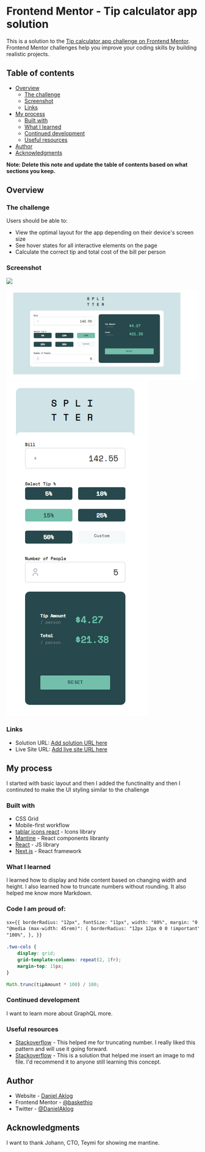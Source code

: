 # Frontend Mentor - Tip calculator app solution

This is a solution to the [Tip calculator app challenge on Frontend Mentor](https://www.frontendmentor.io/challenges/tip-calculator-app-ugJNGbJUX). Frontend Mentor challenges help you improve your coding skills by building realistic projects.

## Table of contents

- [Overview](#overview)
  - [The challenge](#the-challenge)
  - [Screenshot](#screenshot)
  - [Links](#links)
- [My process](#my-process)
  - [Built with](#built-with)
  - [What I learned](#what-i-learned)
  - [Continued development](#continued-development)
  - [Useful resources](#useful-resources)
- [Author](#author)
- [Acknowledgments](#acknowledgments)

**Note: Delete this note and update the table of contents based on what sections you keep.**

## Overview

### The challenge

Users should be able to:

- View the optimal layout for the app depending on their device's screen size
- See hover states for all interactive elements on the page
- Calculate the correct tip and total cost of the bill per person

### Screenshot

![](./screenshot.jpg)

![Screenshoot Desktop](./challenge.png)
![Screenshoot Mobile](./challenge1.png)

### Links

- Solution URL: [Add solution URL here](https://your-solution-url.com)
- Live Site URL: [Add live site URL here](https://your-live-site-url.com)

## My process

I started with basic layout and then I added the functinality and then I continuted to make the UI styling similar to the challenge

### Built with

- CSS Grid
- Mobile-first workflow
- [tablar icons react](https://tabler-icons-react.vercel.app) - Icons library
- [Mantine](https://mantine.dev) - React components libranty
- [React](https://reactjs.org/) - JS library
- [Next.js](https://nextjs.org/) - React framework

### What I learned

I learned how to display and hide content based on changing width and height. I also learned how to truncate numbers without rounding. It also helped me know more Markdown.

### Code I am proud of:

```html
sx={{ borderRadius: "12px", fontSize: "11px", width: "80%", margin: "0 auto",
"@media (max-width: 45rem)": { borderRadius: "12px 12px 0 0 !important", width:
"100%", }, }}
```

```css
.two-cols {
	display: grid;
	grid-template-columns: repeat(2, 1fr);
	margin-top: 15px;
}
```

```js
Math.trunc(tipAmount * 100) / 100;
```

### Continued development

I want to learn more about GraphQL more.

### Useful resources

- [Stackoverflow](https://stackoverflow.com/questions/4187146/truncate-number-to-two-decimal-places-without-rounding) - This helped me for truncating number. I really liked this pattern and will use it going forward.
- [Stackoverflow](https://stackoverflow.com/questions/14494747/how-to-add-images-to-readme-md-on-github) - This is a solution that helped me insert an image to md file. I'd recommend it to anyone still learning this concept.

## Author

- Website - [Daniel Aklog](https://www.ethioden.com)
- Frontend Mentor - [@baskethio](https://www.frontendmentor.io/profile/baskethio)
- Twitter - [@DanielAklog](https://twitter.com/danielaklog)

## Acknowledgments

I want to thank Johann, CTO, Teymi for showing me mantine.
